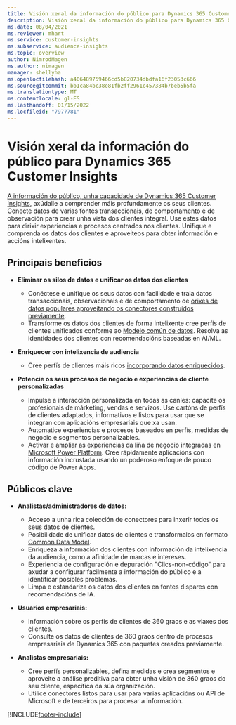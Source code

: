 ```yaml
---
title: Visión xeral da información do público para Dynamics 365 Customer Insights
description: Visión xeral da información do público para Dynamics 365 Customer Insights.
ms.date: 08/04/2021
ms.reviewer: mhart
ms.service: customer-insights
ms.subservice: audience-insights
ms.topic: overview
author: NimrodMagen
ms.author: nimagen
manager: shellyha
ms.openlocfilehash: a406489759466cd5b820734dbdfa16f23053c666
ms.sourcegitcommit: bb1ca84bc38e81fb2ff2961c457384b7beb5b5fa
ms.translationtype: MT
ms.contentlocale: gl-ES
ms.lasthandoff: 01/15/2022
ms.locfileid: "7977781"
---
```

# <a name="audience-insights-for-dynamics-365-customer-insights-overview"></a>Visión xeral da información do público para Dynamics 365 Customer Insights

[A información do público, unha capacidade de Dynamics 365 Customer Insights](https://dynamics.microsoft.com/ai/customer-insights/audience-insights-capability/), axúdalle a comprender máis profundamente os seus clientes. Conecte datos de varias fontes transaccionais, de comportamento e de observación para crear unha vista dos clientes integral. Use estes datos para dirixir experiencias e procesos centrados nos clientes. Unifique e comprenda os datos dos clientes e aproveiteos para obter información e accións intelixentes.

## <a name="main-benefits"></a>Principais beneficios 

- **Eliminar os silos de datos e unificar os datos dos clientes**

  - Conéctese e unifique os seus datos con facilidade e traia datos transaccionais, observacionais e de comportamento de [orixes de datos populares aproveitando os conectores construídos previamente](data-sources.md).
  - Transforme os datos dos clientes de forma intelixente cree perfís de clientes unificados conforme ao [Modelo común de datos](/common-data-model/). Resolva as identidades dos clientes con recomendacións baseadas en AI/ML.

- **Enriquecer con intelixencia de audiencia**

  - Cree perfís de clientes máis ricos [incorporando datos enriquecidos](enrichment-hub.md).  

- **Potencie os seus procesos de negocio e experiencias de cliente personalizadas**

  - Impulse a interacción personalizada en todas as canles: capacite os profesionais de márketing, vendas e servizos. Use cartóns de perfís de clientes adaptados, informativos e listos para usar que se integran con aplicacións empresariais que xa usan.
  - Automatice experiencias e procesos baseados en perfís, medidas de negocio e segmentos personalizables.
  - Activar e ampliar as experiencias da liña de negocio integradas en [Microsoft Power Platform](https://powerplatform.microsoft.com/). Cree rápidamente aplicacións con información incrustada usando un poderoso enfoque de pouco código de Power Apps.  

## <a name="key-audiences"></a>Públicos clave

- **Analistas/administradores de datos:**

  - Acceso a unha rica colección de conectores para inxerir todos os seus datos de clientes.
  - Posibilidade de unificar datos de clientes e transformalos en formato [Common Data Model](/common-data-model/).
  - Enriqueza a información dos clientes con información da intelixencia da audiencia, como a afinidade de marcas e intereses.
  - Experiencia de configuración e depuración "Clics-non-código" para axudar a configurar facilmente a información do público e a identificar posibles problemas.
  - Limpa e estandariza os datos dos clientes en fontes dispares con recomendacións de IA.  

- **Usuarios empresariais:**

  - Información sobre os perfís de clientes de 360 graos e as viaxes dos clientes.
  - Consulte os datos de clientes de 360 graos dentro de procesos empresariais de Dynamics 365 con paquetes creados previamente.

- **Analistas empresariais:**

  - Cree perfís personalizables, defina medidas e crea segmentos e aproveite a análise preditiva para obter unha visión de 360 graos do seu cliente, específica da súa organización.  
  - Utilice conectores listos para usar para varias aplicacións ou API de Microsoft e de terceiros para procesar a información.

[!INCLUDE[footer-include](../includes/footer-banner.md)]